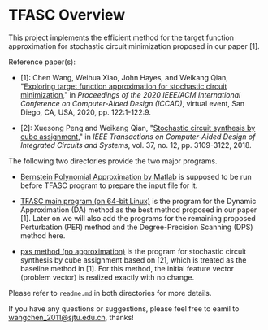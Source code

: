 # TFASC Overview
This project implements the efficient method for the target function approximation for stochastic circuit minimization proposed in our paper [1].

Reference paper(s):
- [1]: Chen Wang, Weihua Xiao, John Hayes, and Weikang Qian, "[Exploring target function approximation for stochastic circuit minimization](https://umji.sjtu.edu.cn/~wkqian/papers/Wang_Xiao_Hayes_Qian_Exploring_Target_Function_Approximation_for_Stochastic_Circuit_Minimization.pdf)," in *Proceedings of the 2020 IEEE/ACM International Conference on Computer-Aided Design (ICCAD)*, virtual event, San Diego, CA, USA, 2020, pp. 122:1-122:9.

- [2]: Xuesong Peng and Weikang Qian, "[Stochastic circuit synthesis by cube assignment](https://umji.sjtu.edu.cn/~wkqian/papers/Peng_Qian_Stochastic_Circuit_Synthesis_by_Cube_Assignment.pdf)," in *IEEE Transactions on Computer-Aided Design of Integrated Circuits and Systems*, vol. 37, no. 12, pp. 3109-3122, 2018.

The following two directories provide the two major programs.

- [Bernstein Polynomial Approximation by Matlab](https://github.com/SJTU-ECTL/TFASC/tree/master/Bernstein%20polynomial%20approximation%20by%20Matlab) is supposed to be run before TFASC program to prepare the input file for it.

- [TFASC main program (on 64-bit Linux)](https://github.com/SJTU-ECTL/TFASC/tree/master/TFASC%20main%20program) is the program for the Dynamic Approximation (DA) method as the best method proposed in our paper [1]. Later on we will also add the programs for the remaining proposed Perturbation (PER) method and the Degree-Precision Scanning (DPS) method here.

- [pxs method (no approximation)](https://github.com/SJTU-ECTL/TFASC/tree/master/pxs%20method%20(no%20approximation)) is the program for stochastic circuit synthesis by cube assignment based on [2], which is treated as the baseline method in [1]. For this method, the initial feature vector (problem vector) is realized exactly with no change.

Please refer to `readme.md` in both directories for more details.

If you have any questions or suggestions, please feel free to eamil to wangchen_2011@sjtu.edu.cn, thanks!
